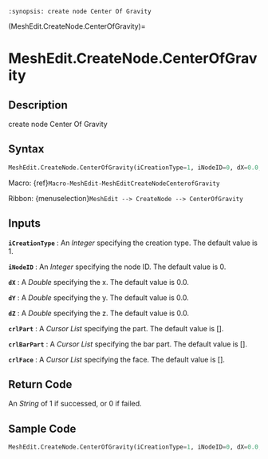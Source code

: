 ```{module} MeshEdit.CreateNode.CenterOfGravity()
:synopsis: create node Center Of Gravity
```

(MeshEdit.CreateNode.CenterOfGravity)=

# MeshEdit.CreateNode.CenterOfGravity

## Description

create node Center Of Gravity

## Syntax

```python
MeshEdit.CreateNode.CenterOfGravity(iCreationType=1, iNodeID=0, dX=0.0, dY=0.0, dZ=0.0, crlPart=[], crlBarPart=[], crlFace=[])
```

Macro: {ref}`Macro-MeshEdit-MeshEditCreateNodeCenterofGravity`

Ribbon: {menuselection}`MeshEdit --> CreateNode --> CenterOfGravity`

## Inputs

**`iCreationType`**
: An _Integer_ specifying the creation type. The default value is 1.

**`iNodeID`**
: An _Integer_ specifying the node ID. The default value is 0.

**`dX`**
: A _Double_ specifying the x. The default value is 0.0.

**`dY`**
: A _Double_ specifying the y. The default value is 0.0.

**`dZ`**
: A _Double_ specifying the z. The default value is 0.0.

**`crlPart`**
: A _Cursor List_ specifying the part. The default value is [].

**`crlBarPart`**
: A _Cursor List_ specifying the bar part. The default value is [].

**`crlFace`**
: A _Cursor List_ specifying the face. The default value is [].

## Return Code

An _String_ of 1 if successed, or 0 if failed.

## Sample Code

```python
MeshEdit.CreateNode.CenterOfGravity(iCreationType=1, iNodeID=0, dX=0.0, dY=0.0, dZ=0.0, crlPart=[], crlBarPart=[], crlFace=[])
```
